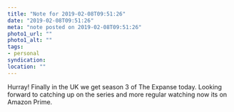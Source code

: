 ```yaml
---
title: "Note for 2019-02-08T09:51:26"
date: "2019-02-08T09:51:26"
meta: "note posted on 2019-02-08T09:51:26"
photo1_url: ""
photo1_alt: ""
tags:
- personal
syndication:
location: ""
---
```

Hurray! Finally in the UK we get season 3 of The Expanse today. Looking forward to catching up on the series and more regular watching now its on Amazon Prime.
